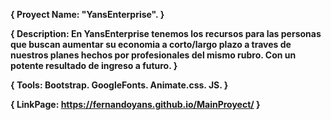 **{ Proyect Name: 
    "YansEnterprise".
}**



**{ Description: 
    En YansEnterprise tenemos los recursos para las personas que buscan aumentar su economia a corto/largo plazo a traves de nuestros planes hechos por profesionales del mismo rubro. Con un potente resultado de ingreso a futuro.
}**



**{ Tools: 
    Bootstrap.
    GoogleFonts.
    Animate.css.
    JS.
    }**


**{ LinkPage:
    https://fernandoyans.github.io/MainProyect/
}**





